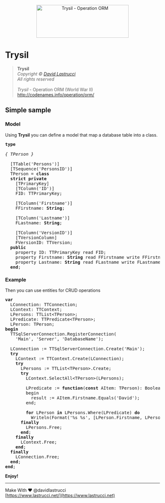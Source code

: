 <p align="center">
  <img width="300" height="107" src="https://github.com/davidlastrucci/Trysil/blob/master/Docs/Trysil.png" title="Trysil - Operation ORM">
</p>

# Trysil
> **Trysil**<br>
> *Copyright © [David Lastrucci](https://www.lastrucci.net/)*<br>
> *All rights reserved*<br>
> <br>
> *Trysil* - Operation ORM (World War II)<br>
> http://codenames.info/operation/orm/

## Simple sample

### Model
Using **Trysil** you can define a model that map a database table into a class.

<pre>
<b>type</b>

<i>{ TPerson }</i>

  [TTable('Persons')]
  [TSequence('PersonsID')]
  TPerson = <b>class</b>
  <b>strict private</b>
    [TPrimaryKey]
    [TColumn('ID')]
    FID: TTPrimaryKey;

    [TColumn('Firstname')]
    FFirstname: <b>String</b>;

    [TColumn('Lastname')]
    FLastname: <b>String</b>;

    [TColumn('VersionID')]
    [TVersionColumn]
    FVersionID: TTVersion;
  <b>public</b>
    property ID: TTPrimaryKey read FID;
    property Firstname: <b>String</b> read FFirstname write FFirstname;
    property Lastname: <b>String</b> read FLastname write FLastname;
  <b>end</b>;
</pre>


### Example
 Then you can use entities for CRUD operations

<pre>
<b>var</b>
  LConnection: TTConnection;
  LContext: TTContext;
  LPersons: TTList&lt;TPerson&gt;;
  LPredicate: TTPredicate&lt;TPerson&gt;;
  LPerson: TPerson;
<b>begin</b>
  TTSqlServerConnection.RegisterConnection(
    'Main', 'Server', 'DatabaseName');

  LConnection := TTSqlServerConnection.Create('Main');
  <b>try</b>
    LContext := TTContext.Create(LConnection);
    <b>try</b>
      LPersons := TTList&lt;TPerson&gt;.Create;
      <b>try</b>
        LContext.SelectAll&lt;TPerson&gt;(LPersons);

        LPredicate := <b>function</b>(<b>const</b> AItem: TPerson): Boolean
        begin
          result := AItem.Firstname.Equals('David');
        end;

        <b>for</b> LPerson <b>in</b> LPersons.Where(LPredicate) <b>do</b>
          Writeln(Format('%s %s', [LPerson.Firstname, LPerson.Lastname]));
      <b>finally</b>
        LPersons.Free;
      <b>end</b>;
    <b>finally</b>
      LContext.Free;
    <b>end</b>;
  <b>finally</b>
    LConnection.Free;
  <b>end</b>;
<b>end</b>;
</pre>

**Enjoy!**

---

Make With ❤ @davidlastrucci<br>
[https://www.lastrucci.net/](https://www.lastrucci.net)
